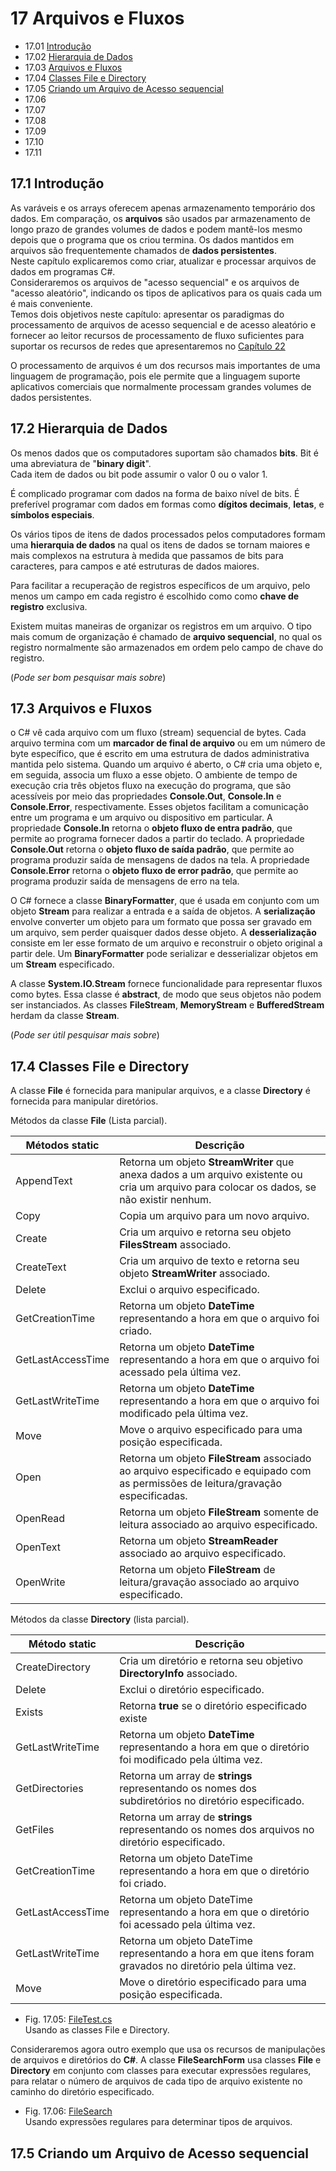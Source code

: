 # 17 Arquivos e Fluxos

- 17.01 [Introdução](#171-introdução)
- 17.02 [Hierarquia de Dados](#172-hierarquia-de-dados)
- 17.03 [Arquivos e Fluxos](#173-arquivos-e-fluxos)
- 17.04 [Classes File e Directory](#174-classes-file-e-directory)
- 17.05 [Criando um Arquivo de Acesso sequencial](#175-criando-um-arquivo-de-acesso-sequencial)
- 17.06
- 17.07
- 17.08
- 17.09
- 17.10
- 17.11

## 17.1 Introdução

As varáveis e os arrays oferecem apenas armazenamento temporário dos dados.
Em comparação, os **arquivos** são usados par armazenamento de longo prazo de grandes volumes de dados e podem mantê-los mesmo depois que o programa que os criou termina.
Os dados mantidos em arquivos são frequentemente chamados de **dados persistentes**.\
Neste capítulo explicaremos como criar, atualizar e processar arquivos de dados em programas C#.\
Consideraremos os arquivos de "acesso sequencial" e os arquivos de "acesso aleatório", indicando os tipos de aplicativos para os quais cada um é mais conveniente.\
Temos dois objetivos neste capítulo: apresentar os paradigmas do processamento de arquivos de acesso sequencial e de acesso aleatório e fornecer ao leitor recursos de processamento de fluxo suficientes para suportar os recursos de redes que apresentaremos no [Capítulo 22](../22/22.md)

O processamento de arquivos é um dos recursos mais importantes de uma linguagem de programação,
pois ele permite que a linguagem suporte aplicativos comerciais que normalmente processam grandes volumes de dados persistentes.

## 17.2 Hierarquia de Dados

Os menos dados que os computadores suportam são chamados **bits**. Bit é uma abreviatura de "**binary digit**".\
Cada item de dados ou bit pode assumir o valor 0 ou o valor 1.

É complicado programar com dados na forma de baixo nível de bits.
É preferível programar com dados em formas como **dígitos decimais**, **letas**, e **símbolos especiais**.

Os vários tipos de itens de dados processados pelos computadores formam uma **hierarquia de dados** na qual os itens de dados se tornam maiores e mais complexos na estrutura à medida que passamos de bits para caracteres,
para campos e até estruturas de dados maiores.

Para facilitar a recuperação de registros específicos de um arquivo, pelo menos um campo em cada registro é escolhido como como **chave de registro** exclusiva.

Existem muitas maneiras de organizar os registros em um arquivo. O tipo mais comum de organização é chamado de **arquivo sequencial**,
no qual os registro normalmente são armazenados em ordem pelo campo de chave do registro.

(*Pode ser bom pesquisar mais sobre*)

## 17.3 Arquivos e Fluxos

o C# vê cada arquivo com um fluxo (stream) sequencial de bytes. Cada arquivo termina com um **marcador de final de arquivo** ou em um número de byte específico,
que é escrito em uma estrutura de dados administrativa mantida pelo sistema.
Quando um arquivo é aberto, o C# cria uma objeto e, em seguida, associa um fluxo a esse objeto.
O ambiente de tempo de execução cria três objetos fluxo na execução do programa, que são acessíveis por meio das propriedades **Console.Out**, **Console.In** e **Console.Error**, respectivamente.
Esses objetos facilitam a comunicação entre um programa e um arquivo ou dispositivo em particular.
A propriedade **Console.In** retorna o **objeto fluxo de entra padrão**, que permite ao programa fornecer dados a partir do teclado.
A propriedade **Console.Out** retorna o **objeto fluxo de saída padrão**, que permite ao programa produzir saída de mensagens de dados na tela.
A propriedade **Console.Error** retorna o **objeto fluxo de error padrão**, que permite ao programa produzir saída de mensagens de erro na tela.

O C# fornece a classe **BinaryFormatter**, que é usada em conjunto com um objeto **Stream** para realizar a entrada e a saída de objetos.
A **serialização** envolve converter um objeto para um formato que possa ser gravado em um arquivo, sem perder quaisquer dados desse objeto.
A **desserialização** consiste em ler esse formato de um arquivo e reconstruir o objeto original a partir dele.
Um **BinaryFormatter** pode serializar e desserializar objetos em um **Stream** especificado.

A classe **System.IO.Stream** fornece funcionalidade para representar fluxos como bytes. Essa classe é **abstract**, de modo que seus objetos não podem ser instanciados.
As classes **FileStream**, **MemoryStream** e **BufferedStream** herdam da classe **Stream**.

(*Pode ser útil pesquisar mais sobre*)

## 17.4 Classes File e Directory

A classe **File** é fornecida para manipular arquivos, e a classe **Directory** é fornecida para manipular diretórios.

Métodos da classe **File** (Lista parcial).

| Métodos static    | Descrição                                                                                                                                  |
| ----------------- | ------------------------------------------------------------------------------------------------------------------------------------------ |
| AppendText        | Retorna um objeto **StreamWriter** que anexa dados a um arquivo existente ou cria um arquivo para colocar os dados, se não existir nenhum. |
| Copy              | Copia um arquivo para um novo arquivo.                                                                                                     |
| Create            | Cria um arquivo e retorna seu objeto **FilesStream** associado.                                                                            |
| CreateText        | Cria um arquivo de texto e retorna seu objeto **StreamWriter** associado.                                                                  |
| Delete            | Exclui o arquivo especificado.                                                                                                             |
| GetCreationTime   | Retorna um objeto **DateTime** representando a hora em que o arquivo foi criado.                                                           |
| GetLastAccessTime | Retorna um objeto **DateTime** representando a hora em que o arquivo foi acessado pela última vez.                                         |
| GetLastWriteTime  | Retorna um objeto **DateTime** representando a hora em que o arquivo foi modificado pela última vez.                                       |
| Move              | Move o arquivo especificado para uma posição especificada.                                                                                 |
| Open              | Retorna um objeto **FileStream** associado ao arquivo especificado e equipado com as permissões de leitura/gravação especificadas.         |
| OpenRead          | Retorna um objeto **FileStream** somente de leitura associado ao arquivo especificado.                                                     |
| OpenText          | Retorna um objeto **StreamReader** associado ao arquivo especificado.                                                                      |
| OpenWrite         | Retorna um objeto **FileStream** de leitura/gravação associado ao arquivo especificado.                                                    |

Métodos da classe **Directory** (lista parcial).

| Método static     | Descrição                                                                                                 |
| ----------------- | --------------------------------------------------------------------------------------------------------- |
| CreateDirectory   | Cria um diretório e retorna seu objetivo **DirectoryInfo** associado.                                     |
| Delete            | Exclui o diretório especificado.                                                                          |
| Exists            | Retorna **true** se o diretório especificado existe                                                       |
| GetLastWriteTime  | Retorna um objeto **DateTime** representando a hora em que o diretório foi modificado pela última vez.    |
| GetDirectories    | Retorna um array de **strings** representando os nomes dos subdiretórios no diretório especificado.       |
| GetFiles          | Retorna um array de **strings** representando os nomes dos arquivos no diretório especificado.            |
| GetCreationTime   | Retorna um objeto DateTime representando a hora em que o diretório foi criado.                            |
| GetLastAccessTime | Retorna um objeto DateTime representando a hora em que o diretório foi acessado pela última vez.          |
| GetLastWriteTime  | Retorna um objeto DateTime representando a hora em que itens foram gravados no diretório pela última vez. |
| Move              | Move o diretório especificado para uma posição especificada.                                              |

- Fig. 17.05: [FileTest.cs](./Fig-17.05%20-%20FileTest.cs)\
Usando as classes File e Directory.

Consideraremos agora outro exemplo que usa os recursos de manipulações de arquivos e diretórios do **C#**.
A classe **FileSearchForm** usa classes **File** e **Directory** em conjunto com classes para executar expressões regulares,
para relatar o número de arquivos de cada tipo de arquivo existente no caminho do diretório especificado.

- Fig. 17.06: [FileSearch](./Fig-17.06%20-%20FileSearch.cs)\
Usando expressões regulares para determinar tipos de arquivos.

## 17.5 Criando um Arquivo de Acesso sequencial
